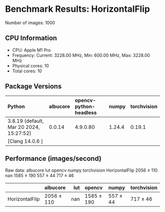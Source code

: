 # Benchmark Results: HorizontalFlip

Number of images: 1000

## CPU Information

- CPU: Apple M1 Pro
- Frequency: Current: 3228.00 MHz, Min: 600.00 MHz, Max: 3228.00 MHz
- Physical cores: 10
- Total cores: 10

## Package Versions

| Python                                   | albucore   | opencv-python-headless   | numpy   | torchvision   |
|:-----------------------------------------|:-----------|:-------------------------|:--------|:--------------|
| 3.8.19 (default, Mar 20 2024, 15:27:52)  | 0.0.14     | 4.9.0.80                 | 1.24.4  | 0.19.1        |
| [Clang 14.0.6 ]                          |            |                          |         |               |

## Performance (images/second)

Raw data:
                  albucore  lut      opencv     numpy torchvision
HorizontalFlip  2056 ± 110  nan  1585 ± 190  557 ± 44    717 ± 46

|                | albucore   |   lut | opencv     | numpy    | torchvision   |
|:---------------|:-----------|------:|:-----------|:---------|:--------------|
| HorizontalFlip | 2056 ± 110 |   nan | 1585 ± 190 | 557 ± 44 | 717 ± 46      |
